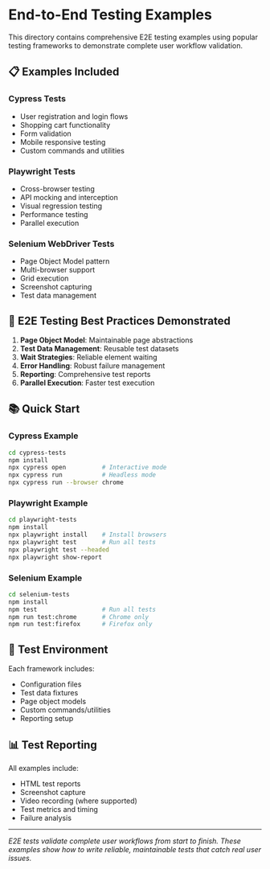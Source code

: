 # End-to-End Testing Examples

This directory contains comprehensive E2E testing examples using popular testing frameworks to demonstrate complete user workflow validation.

## 📋 Examples Included

### Cypress Tests
- User registration and login flows
- Shopping cart functionality
- Form validation
- Mobile responsive testing
- Custom commands and utilities

### Playwright Tests
- Cross-browser testing
- API mocking and interception
- Visual regression testing
- Performance testing
- Parallel execution

### Selenium WebDriver Tests
- Page Object Model pattern
- Multi-browser support
- Grid execution
- Screenshot capturing
- Test data management

## 🎯 E2E Testing Best Practices Demonstrated

1. **Page Object Model**: Maintainable page abstractions
2. **Test Data Management**: Reusable test datasets
3. **Wait Strategies**: Reliable element waiting
4. **Error Handling**: Robust failure management
5. **Reporting**: Comprehensive test reports
6. **Parallel Execution**: Faster test execution

## 📚 Quick Start

### Cypress Example

```bash
cd cypress-tests
npm install
npx cypress open          # Interactive mode
npx cypress run           # Headless mode
npx cypress run --browser chrome
```

### Playwright Example

```bash
cd playwright-tests
npm install
npx playwright install    # Install browsers
npx playwright test       # Run all tests
npx playwright test --headed
npx playwright show-report
```

### Selenium Example

```bash
cd selenium-tests
npm install
npm test                  # Run all tests
npm run test:chrome       # Chrome only
npm run test:firefox      # Firefox only
```

## 🔧 Test Environment

Each framework includes:
- Configuration files
- Test data fixtures
- Page object models
- Custom commands/utilities
- Reporting setup

## 📊 Test Reporting

All examples include:
- HTML test reports
- Screenshot capture
- Video recording (where supported)
- Test metrics and timing
- Failure analysis

---

*E2E tests validate complete user workflows from start to finish. These examples show how to write reliable, maintainable tests that catch real user issues.*